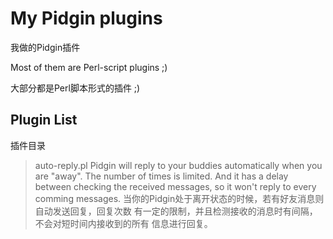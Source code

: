 # My Pidgin plugins

我做的Pidgin插件

Most of them are Perl-script plugins ;)

大部分都是Perl脚本形式的插件 ;)

## Plugin List

插件目录

> auto-reply.pl
>   Pidgin will reply to your buddies automatically when you are "away".
>   The number of times is limited. And it has a delay between checking
>   the received messages, so it won't reply to every comming messages.
>   当你的Pidgin处于离开状态的时候，若有好友消息则自动发送回复，回复次数
>   有一定的限制，并且检测接收的消息时有间隔，不会对短时间内接收到的所有
>   信息进行回复。
